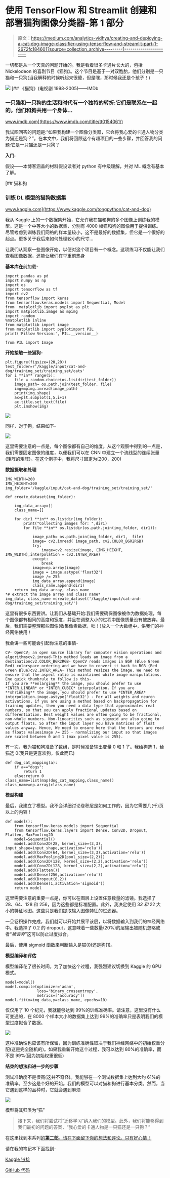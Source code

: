 # 使用 TensorFlow 和 Streamlit 创建和部署猫狗图像分类器-第 1 部分

> 原文：<https://medium.com/analytics-vidhya/creating-and-deploying-a-cat-dog-image-classifier-using-tensorflow-and-streamlit-part-1-2672fc184601?source=collection_archive---------1----------------------->

一切都是从一个天真的问题开始的。我是看着很多卡通片长大的，包括 Nickelodeon 的喜剧节目《猫狗》。这个节目是基于一对双胞胎，他们分别是一只猫和一只狗(当我解释的时候听起来很傻，但是嘿，那时候我还是个孩子！)

![](img/34b82eb500a0ceb375f2855a8e907055.png)[](https://www.imdb.com/title/tt0154061/) [## 《猫狗》(电视剧 1998-2005)——IMDb

### 一只猫和一只狗的生活和时代有一个独特的转折:它们是联系在一起的。他们和狗共用一个身体…

www.imdb.com](https://www.imdb.com/title/tt0154061/) 

我试图回答的问题是:“如果我构建一个图像分类器，它会将我心爱的卡通人物分类为猫还是狗？”。在本文中，我们将回顾这个有趣项目的一些步骤，并回答我的问题:它是一只猫还是一只狗？

**入门:**

假设——本博客涵盖的材料假设读者对 python 有中级理解，并对 ML 概念有基本了解。

[](https://www.kaggle.com/tongpython/cat-and-dog) [## 猫和狗

### 训练 DL 模型的猫狗数据集

www.kaggle.com](https://www.kaggle.com/tongpython/cat-and-dog) 

我从 Kaggle 上的一个数据集开始，它允许我在猫和狗的多个图像上训练我的模型。这是一个中等大小的数据集，分别有 4000 幅猫和狗的图像用于提供训练。尽管考虑到训练我们网络的样本量较小，这不是最好的数据集，但它是一个很好的起点。更多关于我后来如何处理较小的尺寸…

让我们从观察一些图像开始，以便对这个项目有一个概念。这项练习不仅能让我们查看图像数据，还能让我们在举重前热身

**基本库在**前加载-

```
import pandas as pd
import numpy as np
import os
import tensorflow as tf
import cv2
from tensorflow import keras
from tensorflow.keras.models import Sequential, Model
from  matplotlib import pyplot as plt
import matplotlib.image as mpimg
import random
%matplotlib inline
from matplotlib import image
from matplotlib import pyplotimport PIL
print('Pillow Version:', PIL.__version__)

from PIL import Image
```

**开始接触一些猫狗-**

```
plt.figure(figsize=(20,20))
test_folder=r'/kaggle/input/cat-and-dog/training_set/training_set/cats'
for i **in** range(5):
    file = random.choice(os.listdir(test_folder))
    image_path= os.path.join(test_folder, file)
    img=mpimg.imread(image_path)
    print(img.shape)
    ax=plt.subplot(1,5,i+1)
    ax.title.set_text(file)
    plt.imshow(img)
```

![](img/dacabe3044b47d09b75da653b1030c74.png)

同样，对于狗，结果如下-

![](img/5d660c7efb2366c1bfa40ba0d21cf386.png)

这里需要注意的一点是，每个图像都有自己的维度。从这个观察中得到的一点是，我们需要固定图像的维度，以便我们可以在 CNN 中建立一个流线型的连续张量(矩阵的矩阵)。在这个例子中，我将尺寸固定为(200，200)

**数据摄取和处理**

```
IMG_WIDTH=200
IMG_HEIGHT=200
img_folder='/kaggle/input/cat-and-dog/training_set/training_set/'

def create_dataset(img_folder):

    img_data_array=[]
    class_name=[]

    for dir1 **in** os.listdir(img_folder):
        print("Collecting images for: ",dir1)
        for file **in** os.listdir(os.path.join(img_folder, dir1)):

            image_path= os.path.join(img_folder, dir1,  file)
            image= cv2.imread( image_path, cv2.COLOR_BGR2RGB)
            try:
                image=cv2.resize(image, (IMG_HEIGHT, IMG_WIDTH),interpolation = cv2.INTER_AREA)
            except:
                break
            image=np.array(image)
            image = image.astype('float32')
            image /= 255 
            img_data_array.append(image)
            class_name.append(dir1)
    return img_data_array, class_name
*# extract the image array and class name*
img_data, class_name =create_dataset('/kaggle/input/cat-and-dog/training_set/training_set/')
```

这里有很多东西要讲。让我们从基础开始:我们需要确保图像被作为数据处理，每个图像都有相同的高度和宽度，并且在调整大小的过程中图像质量没有被放弃。最后，我们需要整理那些图像(收集像素数据，咄！)放入一个大数组中，供我们的神经网络使用！

我会讲一些可能会引起你注意的事情-

```
CV- OpenCV; an open source library for computer vision operations and algorithmscv2.imread-This method loads an image from a destinationcv2.COLOR_BGR2RGB- OpenCV reads images in BGR (Blue Green Red) colorspace ordering and we have to convert it back to RGB (Red Green Blue)cv2.INTER_AREA- This method resizes the image. We need to ensure that the aspect ratio is maintained while image manipulations. Ene quick thumbrule to follow is this-
If you are **enlarging** the image, you should prefer to use *INTER_LINEAR* or *INTER_CUBIC* interpolation. If you are **shrinking** the image, you should prefer to use *INTER_AREA* interpolation.image.astype('float32') - For all weights and neuron activations, if you are using a method based on backpropagation for training updates, then you need a data type that approximates real numbers, so that you can apply fractional updates based on differentiation. Best weight values are often going to be fractional, non-whole numbers. Non-linearities such as sigmoid are also going to output floats. So after the input layer you have matrices of float values anyway. Hence, We need to ensure here that the tensors are read as floats valuesimage /= 255 - normalizing our input so that images are scaled between 0 and 1 (max pixel value is 255).
```

有一次，我为猫和狗准备了数组，是时候准备输出变量 0 和 1 了。我给狗选 1，给猫选 0(我只是更喜欢狗，仅此而已)

```
def dog_cat_mapping(a):
    if a=="dogs":
        return 1
    else:return 0
class_name=list(map(dog_cat_mapping,class_name))
class_name=np.array(class_name)
```

**模型构建**

最后，我建立了模型。我不会详细讨论卷积层是如何工作的，因为它需要几(千)页以上的内容！

```
def model():
    from tensorflow.keras.models import Sequential
    from tensorflow.keras.layers import Dense, Conv2D, Dropout, Flatten, MaxPooling2D
    model=Sequential()
    model.add(Conv2D(28, kernel_size=(3,3), input_shape=input_shape,activation='relu'))
    model.add(Conv2D(64, kernel_size=(3,3),activation='relu'))
    model.add(MaxPooling2D(pool_size=(2,2)))
    model.add(Conv2D(128, kernel_size=(2,2),activation='relu'))
    model.add(Conv2D(128, kernel_size=(2,2),activation='relu'))
    model.add(Flatten())
    model.add(Dense(256,activation='relu'))
    model.add(Dropout(0.2))
    model.add(Dense(1,activation='sigmoid'))
    return model
```

这里需要注意的重要一点是，你可以在图层上设置任意数量的滤镜。我选择了 28、64、128 和 256，因为这些都是标准配置。此外，我决定使用 3*3 和 2*2 大小的特征地图。这些只是我们提取输入图像特征的过滤器。

一旦卷积操作完成，我们就可以开始并展平该层，以将数据输入到我们的神经网络中。我选择了 0.2 的 dropout，这意味着一些数量(20%)的层输出被随机忽略或者“*被丢弃*”这可以防止过度拟合。

最后，使用 sigmoid 函数来判断输入是猫(0)还是狗(1)。

**模型编译和评估**

模型编译花了很长时间。为了加快这个过程，我强烈建议切换到 Kaggle 的 GPU 模式。

```
model=model()
model.compile(optimizer='adam', 
              loss='binary_crossentropy', 
              metrics=['accuracy'])
model.fit(x=img_data,y=class_name, epochs=10)
```

仅仅用了 10 个纪元，我就能够达到 99%的训练准确率。请注意，这里没有什么可变通的，在 8000 个样本大小的数据集上达到 99%的准确率只是表明我们的模型过度拟合了数据。

![](img/625e2586a5ede37d19c6132a108405b2.png)

这种准确性也应该有所保留，因为训练准确性取决于我们神经网络中的初始权重分配(这是完全随机的)。如果我重新开始这个过程，我可以达到 80%的准确率，而不是 99%(因为初始权重很低)

**结束的想法和进一步的步骤**

测试准确度不是很高(这并不奇怪)。我能够在一个测试数据集上达到大约 61%的准确率。至少这是个好的开始。我们的模型可以对猫和狗进行基本分类。然而，当它遇到这样的品种时，它就会遇到麻烦

![](img/547b99ecbbaf64f670dd67c4d583bdbb.png)

模型将其归类为“猫”

> 接下来，我们将尝试将“迁移学习”纳入我们的模型。此外，我们将能够得到我们最初的问题的答案，“我心爱的卡通人物是一只猫还是一只狗？”

在这里找到本系列[的**第二部**。请在下面留下你的想法和评论。只有好心情！](https://sakshamgulati123.medium.com/creating-and-deploying-a-cat-dog-image-classifier-using-tensorflow-and-streamlit-part-2-90159563e1e9)

请在我的笔记本下面找到-

[Kaggle 链接](https://www.kaggle.com/sakshamgulati/catdog/edit/run/66891234)

[GitHub 代码](https://github.com/sakshamgulati/Kaggle/blob/master/CatDog.ipynb)